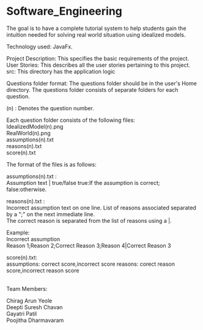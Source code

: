 # Software_Engineering

The goal is to have a complete tutorial system to help students gain the intuition needed for solving
real world situation using idealized models.


Technology used: JavaFx.


Project Description: This specifies the basic requirements of the project. <br />
User Stories: This describes all the user stories pertaining to this project. <br />
src: This directory has the application logic <br /> 


Questions folder format:
The questions folder should be in the user's Home directory.
The questions folder consists of separate folders for each question. <br />

(n) : Denotes the question number. <br />

Each question folder consists of the following files: <br />
IdealizedModel(n).png <br />
RealWorld(n).png <br />
assumptions(n).txt <br />
reasons(n).txt <br />
score(n).txt <br />

The format of the files is as follows: <br/>

assumptions(n).txt : <br/>
Assumption text | true/false    true:If the assumption is correct; false:otherwise.<br />

reasons(n).txt : <br />
Incorrect assumption text on one line. List of reasons associated separated by a ";" on the next immediate line. <br />
The correct reason is separated from the list of reasons using a |. <br />

Example: <br />
Incorrect assumption <br />
Reason 1;Reason 2;Correct Reason 3;Reason 4|Correct Reason 3 <br />


score(n).txt: <br />
assumptions: correct score,incorrect score
reasons: corect reason score,incorrect reason score






<br />
Team Members:

Chirag Arun Yeole <br />
Deepti Suresh Chavan <br />
Gayatri Patil <br />
Poojitha Dharmavaram <br />
